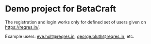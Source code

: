# Demo project for BetaCraft

The registration and login works only for defined set of users given on https://reqres.in/.

Example users: eve.holt@reqres.in, george.bluth@reqres.in, etc.
